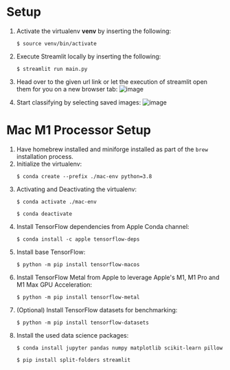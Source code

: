 # Setup
1. Activate the virtualenv **venv** by inserting the following:
    ```
    $ source venv/bin/activate
    ```
2. Execute Streamlit locally by inserting the following:
    ```
    $ streamlit run main.py
    ```
3. Head over to the given url link or let the execution of streamlit open them for you on a new browser tab:
  ![image](https://user-images.githubusercontent.com/22772929/164340370-7f9a7201-1fbe-45f4-821c-822782e5d425.png)

4. Start classifying by selecting saved images:
  ![image](https://user-images.githubusercontent.com/22772929/164340526-486ef3f2-bee8-4510-b435-43104de491d5.png)

# Mac M1 Processor Setup
1. Have homebrew installed and miniforge installed as part of the `brew` installation process.
2. Initialize the virtualenv:
    ```
    $ conda create --prefix ./mac-env python=3.8
    ```
3. Activating and Deactivating the virtualenv:
    ```
    $ conda activate ./mac-env
    ```
    ```
    $ conda deactivate
    ```
4. Install TensorFlow dependencies from Apple Conda channel:
    ```
    $ conda install -c apple tensorflow-deps
    ```
5. Install base TensorFlow:
    ```
    $ python -m pip install tensorflow-macos
    ```
6. Install TensorFlow Metal from Apple to leverage Apple's M1, M1 Pro and M1 Max GPU Acceleration:
    ```
    $ python -m pip install tensorflow-metal
    ```
7. (Optional) Install TensorFlow datasets for benchmarking:
    ```
    $ python -m pip install tensorflow-datasets
    ```
8. Install the used data science packages:
    ```
    $ conda install jupyter pandas numpy matplotlib scikit-learn pillow
    ```
    ```
    $ pip install split-folders streamlit
    ```
